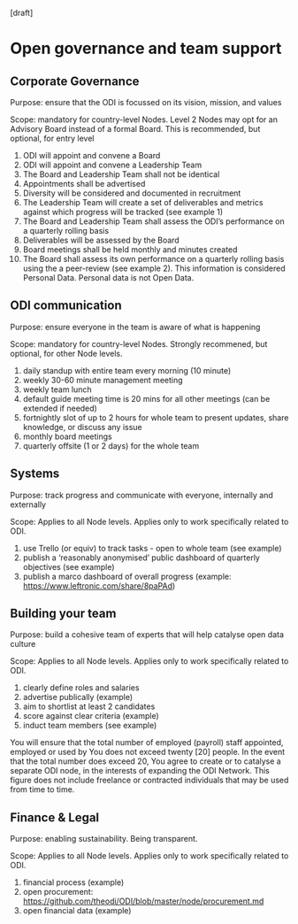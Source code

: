 [draft]

# Open governance and team support

## Corporate Governance 

Purpose: ensure that the ODI is focussed on its vision, mission, and values

Scope: mandatory for country-level Nodes. Level 2 Nodes may opt for an Advisory Board instead of a formal Board. This is recommended, but optional, for entry level

1. ODI will appoint and convene a Board 
1. ODI will appoint and convene a Leadership Team
1. The Board and Leadership Team shall not be identical
1. Appointments shall be advertised
1. Diversity will be considered and documented in recruitment
1. The Leadership Team will create a set of deliverables and metrics against which progress will be tracked (see example 1)
1. The Board and Leadership Team shall assess the ODI’s performance on a quarterly rolling basis
1. Deliverables will be assessed by the Board
1. Board meetings shall be held monthly and minutes created
1. The Board shall assess its own performance on a quarterly rolling basis using the a peer-review (see example 2). This information is considered Personal Data. Personal data is not Open Data.

## ODI communication

Purpose: ensure everyone in the team is aware of what is happening

Scope: mandatory for country-level Nodes. Strongly recommened, but optional, for other Node levels.

1. daily standup with entire team every morning (10 minute) 
1. weekly 30-60 minute management meeting
1. weekly team lunch
1. default guide meeting time is 20 mins for all other meetings (can be extended if needed)
1. fortnightly slot of up to 2 hours for whole team to present updates, share knowledge, or discuss any issue
1. monthly board meetings
1. quarterly offsite (1 or 2 days) for the whole team 
  
## Systems

Purpose: track progress and communicate with everyone, internally and externally

Scope: Applies to all Node levels. Applies only to work specifically related to ODI.

1. use Trello (or equiv) to track tasks - open to whole team (see example)
1. publish a ‘reasonably anonymised’ public dashboard of quarterly objectives (see example)
1. publish a marco dashboard of overall progress (example: https://www.leftronic.com/share/8paPAd)


## Building your team

Purpose: build a cohesive team of experts that will help catalyse open data culture

Scope: Applies to all Node levels. Applies only to work specifically related to ODI.

1. clearly define roles and salaries
1. advertise publically (example)
1. aim to shortlist at least 2 candidates
1. score against clear criteria (example)
1. induct team members (see example)

You will ensure that the total number of employed (payroll) staff appointed, employed or used by You does not exceed twenty [20] people. In the event that the total number does exceed 20, You agree to create or to catalyse a separate ODI node, in the interests of expanding the ODI Network. This figure does not include freelance or contracted individuals that may be used from time to time.

## Finance & Legal

Purpose: enabling sustainability. Being transparent.

Scope: Applies to all Node levels. Applies only to work specifically related to ODI.

1. financial process (example)
1. open procurement: https://github.com/theodi/ODI/blob/master/node/procurement.md
1. open financial data (example)
